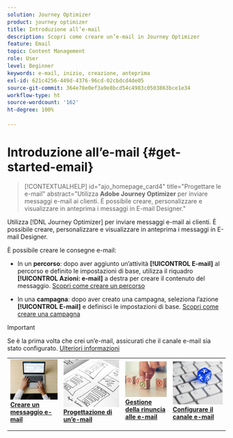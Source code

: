 ```yaml
---
solution: Journey Optimizer
product: journey optimizer
title: Introduzione all’e-mail
description: Scopri come creare un’e-mail in Journey Optimizer
feature: Email
topic: Content Management
role: User
level: Beginner
keywords: e-mail, inizio, creazione, anteprima
exl-id: 621c4256-449d-4376-96cd-02cbdcd4de05
source-git-commit: 364e78e0ef3a9e8bcd54c4983c0503863bce1e34
workflow-type: ht
source-wordcount: '162'
ht-degree: 100%

---
```


# Introduzione all’e-mail {#get-started-email}

>[!CONTEXTUALHELP]
>id="ajo_homepage_card4"
>title="Progettare le e-mail"
>abstract="Utilizza **Adobe Journey Optimizer** per inviare messaggi e-mail ai clienti. È possibile creare, personalizzare e visualizzare in anteprima i messaggi in E-mail Designer."

Utilizza [!DNL Journey Optimizer] per inviare messaggi e-mail ai clienti. È possibile creare, personalizzare e visualizzare in anteprima i messaggi in E-mail Designer.

È possibile creare le consegne e-mail:

* In un **percorso**: dopo aver aggiunto un’attività **[!UICONTROL E-mail]** al percorso e definito le impostazioni di base, utilizza il riquadro **[!UICONTROL Azioni: e-mail]** a destra per creare il contenuto del messaggio. [Scopri come creare un percorso](../building-journeys/journey-gs.md)

* In una **campagna**: dopo aver creato una campagna, seleziona l’azione **[!UICONTROL E-mail]** e definisci le impostazioni di base. [Scopri come creare una campagna](../campaigns/create-campaign.md#configure)


>[!IMPORTANT]
>
>Se è la prima volta che crei un’e-mail, assicurati che il canale e-mail sia stato configurato. [Ulteriori informazioni](email-settings.md)

<table style="table-layout:fixed"><tr style="border: 0;">
<td>
<a href="create-email.md">
<img alt="Creare" src="../assets/do-not-localize/email-create.jpeg">
</a>
<div><a href="create-email.md"><strong>Creare un messaggio e-mail</strong>
</div>
<p>
</td>
<td>
<a href="get-started-email-design.md">
<img alt="Progettazione" src="../assets/do-not-localize/email-design.jpg">
</a>
<div>
<a href="get-started-email-design.md"><strong>Progettazione di un’e-mail</strong></a>
</div>
<p></td>
<td>
<a href="email-opt-out.md">
<img alt="Rinuncia" src="../assets/do-not-localize/email-opt-out.jpg">
</a>
<div>
<a href="email-opt-out.md"><strong>Gestione della rinuncia alle e-mail</strong></a>
</div>
<p>
</td>
<td>
<a href="email-settings.md">
<img alt="Configurare" src="../assets/do-not-localize/email-config.jpg">
</a>
<div>
<a href="email-settings.md"><strong>Configurare il canale e-mail</strong></a>
</div>
<p>
</td>
</tr></table>
